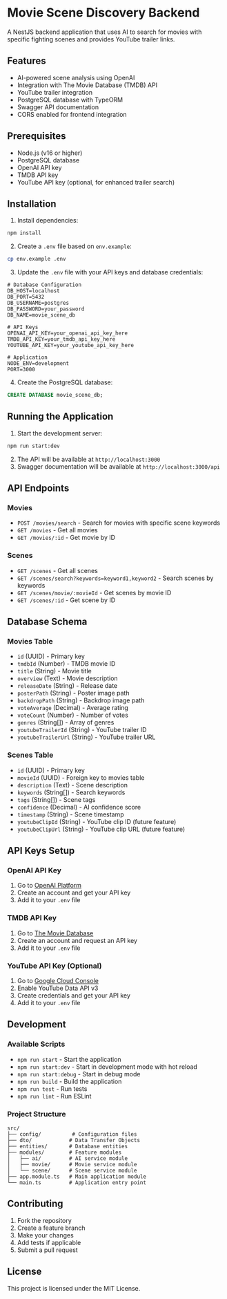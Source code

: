 # Movie Scene Discovery Backend

A NestJS backend application that uses AI to search for movies with specific fighting scenes and provides YouTube trailer links.

## Features

- AI-powered scene analysis using OpenAI
- Integration with The Movie Database (TMDB) API
- YouTube trailer integration
- PostgreSQL database with TypeORM
- Swagger API documentation
- CORS enabled for frontend integration

## Prerequisites

- Node.js (v16 or higher)
- PostgreSQL database
- OpenAI API key
- TMDB API key
- YouTube API key (optional, for enhanced trailer search)

## Installation

1. Install dependencies:
```bash
npm install
```

2. Create a `.env` file based on `env.example`:
```bash
cp env.example .env
```

3. Update the `.env` file with your API keys and database credentials:
```env
# Database Configuration
DB_HOST=localhost
DB_PORT=5432
DB_USERNAME=postgres
DB_PASSWORD=your_password
DB_NAME=movie_scene_db

# API Keys
OPENAI_API_KEY=your_openai_api_key_here
TMDB_API_KEY=your_tmdb_api_key_here
YOUTUBE_API_KEY=your_youtube_api_key_here

# Application
NODE_ENV=development
PORT=3000
```

4. Create the PostgreSQL database:
```sql
CREATE DATABASE movie_scene_db;
```

## Running the Application

1. Start the development server:
```bash
npm run start:dev
```

2. The API will be available at `http://localhost:3000`
3. Swagger documentation will be available at `http://localhost:3000/api`

## API Endpoints

### Movies
- `POST /movies/search` - Search for movies with specific scene keywords
- `GET /movies` - Get all movies
- `GET /movies/:id` - Get movie by ID

### Scenes
- `GET /scenes` - Get all scenes
- `GET /scenes/search?keywords=keyword1,keyword2` - Search scenes by keywords
- `GET /scenes/movie/:movieId` - Get scenes by movie ID
- `GET /scenes/:id` - Get scene by ID

## Database Schema

### Movies Table
- `id` (UUID) - Primary key
- `tmdbId` (Number) - TMDB movie ID
- `title` (String) - Movie title
- `overview` (Text) - Movie description
- `releaseDate` (String) - Release date
- `posterPath` (String) - Poster image path
- `backdropPath` (String) - Backdrop image path
- `voteAverage` (Decimal) - Average rating
- `voteCount` (Number) - Number of votes
- `genres` (String[]) - Array of genres
- `youtubeTrailerId` (String) - YouTube trailer ID
- `youtubeTrailerUrl` (String) - YouTube trailer URL

### Scenes Table
- `id` (UUID) - Primary key
- `movieId` (UUID) - Foreign key to movies table
- `description` (Text) - Scene description
- `keywords` (String[]) - Search keywords
- `tags` (String[]) - Scene tags
- `confidence` (Decimal) - AI confidence score
- `timestamp` (String) - Scene timestamp
- `youtubeClipId` (String) - YouTube clip ID (future feature)
- `youtubeClipUrl` (String) - YouTube clip URL (future feature)

## API Keys Setup

### OpenAI API Key
1. Go to [OpenAI Platform](https://platform.openai.com/)
2. Create an account and get your API key
3. Add it to your `.env` file

### TMDB API Key
1. Go to [The Movie Database](https://www.themoviedb.org/)
2. Create an account and request an API key
3. Add it to your `.env` file

### YouTube API Key (Optional)
1. Go to [Google Cloud Console](https://console.cloud.google.com/)
2. Enable YouTube Data API v3
3. Create credentials and get your API key
4. Add it to your `.env` file

## Development

### Available Scripts
- `npm run start` - Start the application
- `npm run start:dev` - Start in development mode with hot reload
- `npm run start:debug` - Start in debug mode
- `npm run build` - Build the application
- `npm run test` - Run tests
- `npm run lint` - Run ESLint

### Project Structure
```
src/
├── config/          # Configuration files
├── dto/            # Data Transfer Objects
├── entities/       # Database entities
├── modules/        # Feature modules
│   ├── ai/         # AI service module
│   ├── movie/      # Movie service module
│   └── scene/      # Scene service module
├── app.module.ts   # Main application module
└── main.ts         # Application entry point
```

## Contributing

1. Fork the repository
2. Create a feature branch
3. Make your changes
4. Add tests if applicable
5. Submit a pull request

## License

This project is licensed under the MIT License.





